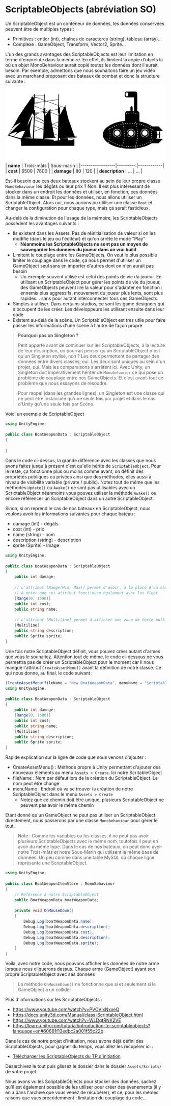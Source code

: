 # ScriptableObjects (abréviation SO)

Un ScriptableObject est un conteneur de données, les données conservées peuvent être de multiples types :
- Primitives : entier (int), chaînes de caractères (string), tableau (array)...
- Complexe : GameObject, Transform, Vector2, Sprite...

L'un des grands avantages des ScriptableObjects est leur limitation en terme d'empreinte dans la mémoire. En effet, ils limitent la copie d'objets là où un objet MonoBehaviour aurait copié toutes les données dont il aurait besoin. Par exemple, admettons que nous souhaitons faire un jeu vidéo avec un marchand proposant des bateaux de combat et donc la structure suivante :
![Alt text](bateaux-SO.jpg)
| **name**        | Trois-mâts | Sous-marin |
|-----------------|---------:|------------|
| **cost**        | 6500     | 7800       |
| **damage**      | 80       | 120        |
| **description** | ...      | ...        |

Est-il besoin que ces deux bateaux stockent au sein de leur propre classe `MonoBehaviour` les dégâts ou leur prix ? Non. Il est plus intéressant de stocker dans un endroit les données et utiliser, en fonction, ces données dans la même classe. Et pour les données, nous allons utiliser un ScriptableObject. Alors oui, nous aurions pu utiliser une classe `Boat` et changer la configuration pour chaque type, mais ça serait fastidieux.

Au-delà de la diminution de l'usage de la mémoire, les ScriptableObjects possèdent les avantages suivants :
- Ils existent dans les Assets. Pas de réinitialisation de valeur si on les modifie (dans le jeu ou l'éditeur) et qu'on arrête le mode "Play"
    - **Néanmoins les ScriptableObjects ne sont pas un moyen de sauvegarder les données du joueur dans un vrai build**
- Limitent le couplage entre les GameObjects. On veut le plus possible limiter le couplage dans le code, ça nous permet d'utiliser un GameObject seul sans en importer d'autres dont on n'en aurait pas besoin 
    - Un exemple souvent utilisé est celui des points de vie du joueur. En utilisant un ScriptableObject pour gérer les points de vie du joueur, des GameObjects peuvent lire la valeur pour s'adapter en fonction : ennemis plus aggressifs, mouvement du joueur plus lents, sont plus rapides... sans pour autant interconnecter tous ces GameObjects
- Simples à utiliser. Dans certains studios, ce sont les game designers qui s'occupent de les créer. Les développeurs les utilisant ensuite dans leur code
- Existent au-delà de la scène. Un ScriptableObject est très utile pour faire passer les informations d'une scène à l'autre de façon propre

> **Pourquoi pas un Singleton ?**
> 
> Petit apparté avant de continuer sur les ScriptableObjects, à la lecture de leur description, on pourrait penser qu'un ScriptableObject n'est qu'un Singleton stylisé, non ? Les deux permettent de partager des données entre divers classes, oui. Les deux sont uniques au sein d'un projet, oui. Mais les comparaisons s'arrêtent ici. Avec Unity, un Singleton doit impérativement hériter de `Monobehavior` ce qui pose un problème de couplage entre nos GameObjects. Et c'est avant-tout ce problème que nous essayons de résoudre.
> 
> Pour rappel (dans les grandes lignes), un Singleton est une classe qui ne peut être instanciée qu'une seule fois par projet et dans le cas d'Unity qu'une seule fois par Scène.

Voici un exemple de ScriptableObject

```cs
using UnityEngine;

public class BoatWeaponData : ScriptableObject
{

}
```
Dans le code ci-dessus, la grande différence avec les classes que nous avons faites jusqu'à présent c'est qu'elle hérite de `ScriptableObject`. Pour le reste, ça fonctionne plus ou moins comme avant, on définit des propriétés publiques ou privées ainsi que des méthodes, elles aussi à niveau de visibilité variable (private / public). Notez tout de même que les méthodes `Update()` ou `Awake()` ne sont pas utilisables avec un ScriptableObject néanmoins vous pouvez utiliser la méthode `Awake()` ou encore référencer un ScriptableObject dans un autre ScriptableObject.

Sinon, si on reprend le cas de nos bateaux en ScriptableObject, nous voulons avoir les informations suivantes pour chaque bateau :
- damage (int) - dégâts
- cost (int) - prix
- name (string) - nom
- description (string) - description
- sprite (Sprite) - Image

```cs
using UnityEngine;

public class BoatWeaponData : ScriptableObject
{
    public int damage;

    // L'attribut [Range(Min, Max)] permet d'avoir, à la place d'un champ, un slider permettant de faire varier une valeur entre les deux bornes précisées incluses. Ceci équivaut en HTML à "<input type="range" min="0" max="1500" />"
    // A noter que cet attribut fonctionne également avec les float
    [Range(0, 1500)]
    public int cost;
    public string name;

    // L'attribut [Multiline] permet d'afficher une zone de texte multiligne dans l'inspecteur Unity, un peu comme <textarea> en HTML
    [Multiline]
    public string description;
    public Sprite sprite;
}
```

Une fois notre ScriptableObject définit, vous pouvez créer autant d'armes que vous le souhaitez. Attention tout de même, le code ci-dessous ne vous permettra pas de créer un ScriptableObject pour le moment car il nous manque l'attribut `CreateAssetMenu()` avant la définition de notre classe. Ce qui nous donne, au final, le code suivant :
```cs
[CreateAssetMenu(fileName = "New BoatWeaponData", menuName = "ScriptableObjects/BoatWeaponData")]
using UnityEngine;

public class BoatWeaponData : ScriptableObject
{
    public int damage;
    [Range(0, 1500)]
    public int cost;
    public string name;
    [Multiline] 
    public string description;
    public Sprite sprite;
}
```
Rapide explication sur la ligne de code que nous venons d'ajouter :
- CreateAssetMenu() : Méthode propre à Unity permettant d'ajouter des nouveaux éléments au menu `Assets > Create`. Ici notre ScritableObject
- fileName : Nom par défaut lors de la création du ScriptableObject. Le nom peut être changé
- menuName : Endroit où va se trouver la création de notre ScriptableObject dans le menu `Assets > Create`
    - Notez que ce chemin doit être unique, plusieurs ScriptableObject ne peuvent pas avoir le même chemin

Etant donné qu'un GameObject ne peut pas utiliser un ScriptableObject directement, nous passerons par une classe `Monobehaviour` pour gérer le tout.

> Note : Comme les variables ou les classes, il ne peut pas avoir plusieurs ScriptableObjects avec le même nom, toutefois il peut en avoir du même type. Dans le cas de nos bateaux, on peut donc avoir notre Trois-mâts et notre Sous-Marin qui utilisent la même base de données. Un peu comme dans une table MySQL où chaque ligne représente une ScriptableObject.

```cs
using UnityEngine;

public class BoatWeaponItemStore : MonoBehaviour
{ 
    // Référence à notre ScriptableObject
    public BoatWeaponData boatWeaponData;

    private void OnMouseDown() 
    {
        Debug.Log(boatWeaponData.name); 
        Debug.Log(boatWeaponData.description); 
        Debug.Log(boatWeaponData.cost);
        Debug.Log(boatWeaponData.description);
        Debug.Log(boatWeaponData.sprite);
    }
}
```
Voilà, avec notre code, nous pouvons afficher les données de notre arme lorsque nous cliquerons dessus. Chaque arme (GameObject) ayant son propre ScriptableObject avec ses données

> La méthode `OnMouseDown()` ne fonctionne que si et seulement si le GameObject a un collider

Plus d'informations sur les ScriptableObjects :
- https://www.youtube.com/watch?v=PVOVIxNxxeQ
- https://docs.unity3d.com/Manual/class-ScriptableObject.html
- https://www.youtube.com/watch?v=WLDgtRNK2VE
- https://learn.unity.com/tutorial/introduction-to-scriptableobjects?language=en#60661f13edbc2a001f55c22b

Dans le cas de notre projet d'initiation, nous avons déjà défini des ScriptableObjects, pour gagner du temps, vous allez les récupérer ici :
- [Télécharger les ScriptableObjects du TP d'initiation](https://download-directory.github.io/?url=https%3A%2F%2Fgithub.com%2FDanYellow%2Fcours%2Ftree%2Fmain%2Fcreation-et-design-interactif-s4%2Ftravaux-pratiques%2Fnumero-1%2Fsamples%2Fbeginner-base%2FAssets%2FScripts%2FScriptableObjects)

Désarchivez le tout puis glissez le dossier dans le dossier `Assets/Scripts/` de votre projet.

Nous avons vu les ScriptableObjects pour stocker des données, sachez qu'il est également possible de les utiliser pour créer des évenements (il y en a dans l'archive que vous venez de récupérer), et ce, pour les mêmes raisons que vues précédemment : limitation du couplage du code...